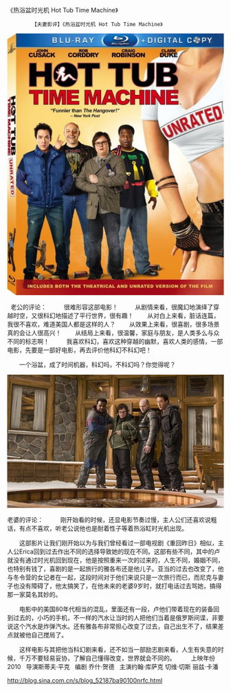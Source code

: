 《热浴盆时光机 Hot Tub Time Machine》

			【夫妻影评】《热浴盆时光机 Hot Tub Time Machine》

![](./img/52187ba9t9a33d43fbd1c&690.jpg)


 
老公的评论：
 
　　很难形容这部电影！
 
　　从剧情来看，很魔幻地演绎了穿越时空，又很科幻地描述了平行世界，很有趣！
　　从对白上来看，脏话连篇，我很不喜欢，难道美国人都是这样的人？
　　从效果上来看，很喜剧，很多场景真的会让人很高兴！
　　从结局上来看，很温馨，家庭与朋友，是人类多么与众不同的标志啊！
 
　　我喜欢科幻，喜欢这种穿越的幽默，喜欢人类的感情，一部电影，先要是一部好电影，再去评价他科幻不科幻吧！

　　一个浴盆，成了时间机器，科幻吗，不科幻吗？你觉得呢？
 

![](./img/52187ba9t9a33d939ce95&690.jpg)



老婆的评论：
 
　　刚开始看的时候，还显电影节奏过慢，主人公们还喜欢说粗话，有点不喜欢，听老公说他也是耐着性子等着热浴缸时光机出现。
 

　　这部影片让我们刚开始以为与我们曾经看过一部电视剧《重回昨日》相似，主人公Erica回到过去作出不同的选择导致她的现在不同。这部有些不同，其中的卢就没有通过时光机回到现在，他是按照重来一次的过来的，人生不同，婚姻不同，也特别有钱了，喜剧的是一起旅行的雅各布还是他儿子。亚当的过去也改变了，他与冬令营的女记者在一起，这段时间对于他们来说只是一次旅行而已，而尼克与妻子也没有障碍了，他太搞笑了，在他未来的老婆9岁时，就打电话过去骂她，搞得那一家莫名其妙的。
 

　　电影中的美国80年代相当的混乱，里面还有一段，卢他们带着现在的装备回到过去的，小巧的手机，不一样的汽水让当时的人把他们当着是俄罗斯间谍，非要说这个汽水是炸弹汽水。还有雅各布非常担心改变了过去，自己出生不了，结果差点就被他自己搅局了。
 

　　这样电影与其把他当科幻剧来看，还不如当一部励志剧来看，人生有失意的时候，千万不要轻易妥协，了解自己懂得改变，世界就会不同的。
　　
上映年份
2010
 
导演斯蒂夫·平克
 
编剧
乔什·贺德
 
主演约翰·库萨克
切维·切斯
丽兹·卡潘							
		
http://blog.sina.com.cn/s/blog_52187ba90100nrfc.html
